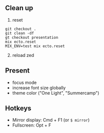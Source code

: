 ## Clean up
1. reset
```
git checkout .
git clean -df
gt checkout presentation
mix ecto.reset
MIX_ENV=test mix ecto.reset
```

2. reload zed

## Present
- focus mode
- increase font size globally
- theme color ("One Light", "Summercamp")

## Hotkeys
- Mirror display: Cmd + F1 (or `$ mirror`)
- Fullscreen: Opt + F
